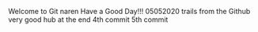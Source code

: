 Welcome to Git naren
Have a Good Day!!!
05052020
trails from the Github
very good hub
at the end
4th commit
5th commit
